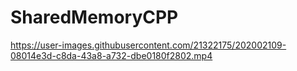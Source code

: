 # SharedMemoryCPP


https://user-images.githubusercontent.com/21322175/202002109-08014e3d-c8da-43a8-a732-dbe0180f2802.mp4

